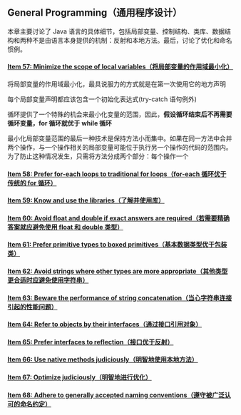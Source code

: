 ## General Programming（通用程序设计）  

本章主要讨论了 Java 语言的具体细节，包括局部变量、控制结构、类库、数据结构和两种不是由语言本身提供的机制：反射和本地方法。最后，讨论了优化和命名惯例。


#### [Item 57: Minimize the scope of local variables（将局部变量的作用域最小化）](ScopeOfLocalVar.java)   

将局部变量的作用域最小化，最具说服力的方式就是在第一次使用它的地方声明   

每个局部变量声明都应该包含一个初始化表达式(try-catch 语句例外)    

循环提供了一个特殊的机会来最小化变量的范围，因此，**假设循环结束后不再需要循环变量，for 循环就优于 while 循环**   

最小化局部变量范围的最后一种技术是保持方法小而集中。如果在同一方法中合并两个操作，与一个操作相关的局部变量可能位于执行另一个操作的代码的范围内。为了防止这种情况发生，只需将方法分成两个部分：每个操作一个



#### [Item 58: Prefer for-each loops to traditional for loops（for-each 循环优于传统的 for 循环）]()

#### [Item 59: Know and use the libraries（了解并使用库）]()

#### [Item 60: Avoid float and double if exact answers are required（若需要精确答案就应避免使用 float 和 double 类型）]()

#### [Item 61: Prefer primitive types to boxed primitives（基本数据类型优于包装类）]()

#### [Item 62: Avoid strings where other types are more appropriate（其他类型更合适时应避免使用字符串）]()

#### [Item 63: Beware the performance of string concatenation（当心字符串连接引起的性能问题）]()

#### [Item 64: Refer to objects by their interfaces（通过接口引用对象）]()

#### [Item 65: Prefer interfaces to reflection（接口优于反射）]()

#### [Item 66: Use native methods judiciously（明智地使用本地方法）]()

#### [Item 67: Optimize judiciously（明智地进行优化）]()

#### [Item 68: Adhere to generally accepted naming conventions（遵守被广泛认可的命名约定）]()   
